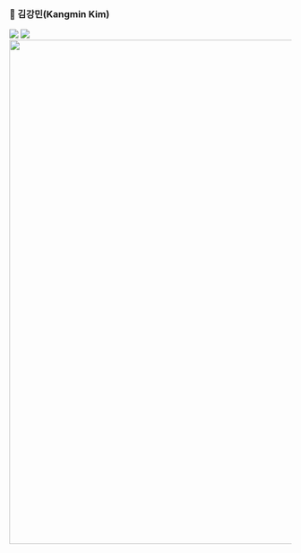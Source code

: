 ### 🙂 김강민(Kangmin Kim)




<img src="https://img.shields.io/badge/SpringBoot-black?style=flat-square&logo=springboot">
<img src="https://img.shields.io/badge/SpringSecurity-black?style=flat-square&logo=springsecurity">

<img src = "https://github.com/user-attachments/assets/3ad88a09-040b-4e0e-8aac-4181005a3a80" width = "900"/>
